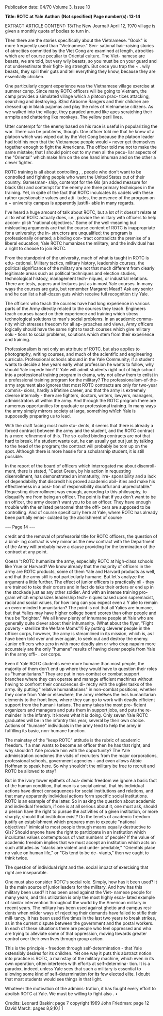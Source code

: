 Publication date: 04/70
Volume 3, Issue 10

**Title: ROTC at Yale**
**Author:  (Not specified)**
**Page number(s): 13-14**

EXTRACT ARTICLE CONTENT:
13/The New Journal/ April 12, 1970 
village is given a monthly quota of bodies 
to turn in. 

Then there are the stories specifically 
about the Vietnamese. "Gook" is more 
frequently used than "Vietnamese." Sen-
sational hair-raising stories of atrocities 
committed by the Viet Cong are examined 
at length, atrocities which are of course 
peculiar to Oriental culture. The Viet-
namese are beasts, we are told, but very 
wily beasts, so you must be on your 
guard and not underestimate their fight-
ing strength. But once you trap the 
~ . wily beasts, they spill their guts and tell 
everything they know, because they are 
essentially chicken. 

One particularly cogent experience was 
the Vietnamese village exercise at summer 
camp. Since many ROTC officers will be 
going to Vietnam, the camp provides a 
simulated village which a platoon prac-
tices attacking, searching and destroying. 
82nd Airborne Rangers and their children 
are dressed up in black pajamas and play 
the roles of Vietnamese citizens. As we 
walked into the village, they paraded 
around like apes scratching their armpits 
and chattering like monkeys. The yellow 
peril lives. 

Utter contempt for the enemy based 
on his race is useful in popularizing the 
war. There can be problems, though. One 
officer told me that he knew of a platoon 
which was wiped out by the Viet Cong 
because the platoon leader had told his 
men that the Vietnamese people would 
• never get themselves together enough to 
fight the Americans. The officer told me 
not to make the same mistake; that I 
should point out to my men all the pecu-
liar aspects of the "Oriental" which make 
him on the one hand inhuman and on the 
other a clever fighter. 

ROTC training is all about controlling 
, , 
people who don't want to be controlled 
and fighting people who want the United 
States out of their country. Gamesman-
ship, contempt for the Gls (an added 
measure for black Gls) and contempt for 
the enemy are three primary techniques 
in the training. Yet, in spite of the fact 
that ROTC inculcates its cadets with 
these rather questionable values and atti-
tudes, the presence of the program on a 
~ university campus is apparently justifi-
able in many regards. 

I've heard a huge amount of talk about 
ROTC, but a lot of it doesn't relate at all 
to what ROTC actually does, i.e., provide 
the military with officers to help accom-
plish "national objectives." Some of the 
well-meaning but misleading arguments 
are that the course content of ROTC is 
inappropriate for a university; the in-
structors are unqualified; the program is 
professionally oriented; a binding con-
tract contradicts the premise of a liberal 
education; Yale ROTC humanizes the 
military; and the individual has a right to 
choose to join ROTC. 

From the standpoint of the university, 
much of what is taught in ROTC is edu-
cational. Military tactics, military history, 
leadership courses, the political significance 
of the military are not that much different 
from clearly legitimate areas such as 
political techniques and election studies, 
technological histocy, management tech-
niques, or industrial relations. There are 
tests, papers and lectures just as in most 
Yale courses. In many ways the courses 
are guts, but remember Margaret Mead? 
Ask any senior and he can list a half-dozen 
guts which receive full recognition t:iy 
Yale. 

The officers who teach the courses 
have had long experience in various parts 
of the Army directly related to the courses 
they teach. Engineers teach courses based 
on their experience and training which 
stress technological solutions to man's 
social problems. In an academic commu-
nity which stresses freedom for all ap-
proaches and views, Army officers 
logically should have the same right to 
teach courses which give military solu -
tions to social problems, solutions which 
stem from their experience and training. 

Professionalism is not only an attribute 
of ROTC, but also applies to photography, 
writing courses, and much of the scientific 
and engineering curricula. Professional 
schools abound in the Yale Community; if 
a student wants to decide a few years 
early what profession he wants to follow, 
why should Yale impede him? If Yale will 
admit students right out of high school 
into a professional training program in 
drama, why not allow them to enlist in a 
professional training program for the 
military? The professionalism-of-the-army 
argument also ignores that most ROTC 
contracts are only for two-year commis-
sions, hardly a lifetime career, and that 
the army is extremely diverse internally -
there are fighters, doctors, writers, lawyers, 
managers, administrators all within the 
army. And through the ROTC program 
there are numerous opportunities for 
graduate or professional training. In many 
ways the army simply mirrors society at 
large, something wh1ch Yale is supposedly 
preparing us to lead. 

With the draft facing most male stu-
dents, it seems that there is already a 
forced contract between the army and the 
student, and the ROTC contract is a mere 
refinement of this. The so-called binding 
contracts are not that hard to break. If a 
student wants out, he can usually get out 
just by talking to the head of the program; 
the contract will probably be tom up on 
the spot. Although there is more hassle 
for a scholarship student, it is still 
possible. 

In the report of the board of officers 
which interrogated me about disenroll-
ment, there is stated, "Cadet Green, by 
his action in requesting disenrollment, 
has demonstrated an immaturity, irre-
sponsibility and a lack of dependability 
that discredit his proved academic abil-
ities and make his effectiveness in a posi-
tion of responsibility doubtful and 
unpredictable." Requesting disenrollment 
was enough, according to this philosophy, 
to disqualify me from being an officer. 
The point is that if you don't want to be 
an officer, the army doesn't want you to 
be an officer. They have enough trouble 
with the enlisted personnel that the offi-
cers are supposed to be controlling. And 
of course specifically here at Yale, where 
ROTC has already been partially emas-
culated by the abolishment of course 


--- Page 14 ---

credit and the removal of professorial title 
for ROTC officers, the question of a bind-
ing contract is very minor as the new 
contract with the Department of the Army 
will probably have a clause providing for 
the terminatiqn of the contract at any 
point. 

Ooesn 't ROTC humanize the army, 
especially ROTC at high-class schools like 
Yrue or Harvard? We know already that 
the majority of officers in the army are 
ROTC products, some of them Yale and 
Harvard products as well, and that the 
army still is not particularly humane. But 
let's analyze the argument a little further. 
The effect of junior officers is practically 
nil - they are trained to take their orders 
and in fact do take their orders or end 
up in the stockade just as any other 
soldier. And with an intense training pro-
gram which emphasizes leadership tech-
niques based upon supremacist, racial and 
social values, for how long can you expect 
even a Y alie to remain an even-minded 
humanitarian? The point is not that all 
Yalies are humane, but that Yalies may 
have higher college board scores than 
other people and thus be "brighter." We 
all know plenty of inhumane people at 
Yale who are generally quite clever about 
their inhumanity. (What about the flyer, 
"Fight poverty - sterilize the Welfare 
Moms"?) By putting cleverer people in 
the officer corps, however, the army is 
streamlined in its mission, which is, as 
I have been told over and over again, to 
seek out and destroy the enemy. Junior 
officers who zero in with more deadly 
aim or who drop napalm more accurately 
are the only "humane" results of having 
clever people from Yale in the army offi-
. cer corps. 

Even if Yale ROTC students were more 
humane than most people, the majority of 
them don't end up where they would have 
to question their roles as "humanitarians." 
They are put in non-combat or combat 
support branches where they can operate 
and manage efficient machines without 
having to confront their consciences di-
rectly with the uglier tasks of the army. 
By putting ''relative humanitarians" in 
non-combat positions, whether they come 
from Yale or elsewhere, the army rele9ses 
the less humanitarian elements to the front 
lines, where they can go to work with 
deadly efficient support from the humani· 
tarians. The army takes the most pro-
ficient organizers and managers and puts 
them in support jobs, and puts the re-
mainder in the infantry. It knows what it 
is doing. Only seven Yale ROTC graduates 
will be in the infantry this year, several 
by their own choice. Actions of "humane" 
individuals in the army tend to help the 
army in fulfilling its basic, non-humane 
function. 

The mainstay of the "keep ROTC" 
attitude is the rubric of academic freedom. 
If a man wants to become an officer then 
he has that right, and why shouldn't Yale 
provide him with the opportunity? The 
Yale administration condones the visits 
of recruiters from the major corporations, 
professional schools, government agencies -
and even allows Abbie Hoffman to speak 
here. So why shouldn't the military be 
free to recruit and ROTC be allowed to 
stay? 

But in the ivory tower epithets of aca· 
demic freedom we ignore a basic fact of 
the human condition, that man is a social 
animal, that his individual actions have 
direct consequences for social institutions 
and relations, and that many apparently 
individual actions form specific social 
institutions. ROTC is an example of the 
latter. So in asking the question about 
academic and individual freedom, if one 
is at all serious about it, one must ask, 
should a person have the right to pursue 
the activities of a given institution, or more 
sharply, should that institution exist? Do 
the tenets of academic freedom justify 
an establishment which prepares men to 
execute "national objectives" inimical 
to most people through means equally 
destructive to Gls? Should anyone have 
the right to participate in an institution 
which inculcates values contemptuous 
of vast numbers of people? If the value 
of academic freedom implies that we must 
accept an institution which acts on such 
attitudes as "blacks are violent and unde-
pendable," "Orientals place no value on 
human life," or "Gis tend to be de-
viants," then we ought to think twice. 

The question of individual right and the. 
social impact of exercising that right are 
inseparable. 

One must also consider ROTC's social 
role. Simply, how has it been used? It is 
the main source of junior leaders for the 
military. And how has this military been 
used? It has been used against the Viet-
namese people for many years, and this 
utilization is only the most highly esca-
lated example of similar intervention 
throughout the world by the American 
military in recent years. The military has 
been used against ghetto and campus resi· 
dents when milder ways of rejecting their 
demands have failed to stifle their mill· 
tancy. It has been used five times in the 
last two years to break strikes, as in the 
current dispute between the government 
and the postal workers. In each of these 
situations there are people who feel 
oppressed and who are trying to alleviate 
some of that oppression, moving towards 
greater control over their own lives 
through group action. 

This is the principle - freedom through 
self-determination - that Yale ostensibly 
desires for its children. Yet one way it 
puts this abstract notion into practice is 
ROTC, a mainstay of the military machine, 
which even in its own operation, often 
interferes with efforts at self-determina-
tion. It is a paradox, indeed, unless Yale 
sees that such a military is essential to 
allowing some kind of self-determination 
for its few elected elite. I doubt that most 
students would see things in that light. 

Whatever the motivation of the adminis· 
tration, it has fought every effort to 
abolish ROTC at Yale. We must be willing 
to fight also . • 

Credits: 
Leonard Baskin: page 7 
copyright 1969 
John Friedman: page 12 
David March: pages 8,9,10,1 1